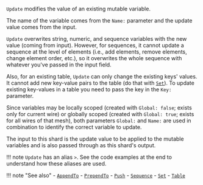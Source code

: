 `Update` modifies the value of an existing mutable variable.

The name of the variable comes from the `Name:` parameter and the update value comes from the input. 

`Update` overwrites string, numeric, and sequence variables with the new value (coming from input). However, for sequences, it cannot update a sequence at the level of elements (i.e., add elements, remove elements, change element order, etc.), so it overwrites the whole sequence with whatever you've passed in the input field.

Also, for an existing table, `Update` can only change the existing keys' values. It cannot add new key-value pairs to the table (do that with [`Set`](../Set)). To update existing key-values in a table you need to pass the key in the `Key:` parameter.

Since variables may be locally scoped (created with `Global: false`; exists only for current wire) or globally scoped (created with `Global: true`; exists for all wires of that mesh), both parameters `Global:` and `Name:` are used in combination to identify the correct variable to update.

The input to this shard is the update value to be applied to the mutable variables and is also passed through as this shard's output.

!!! note
    `Update` has an alias `>`. See the code examples at the end to understand how these aliases are used.

!!! note "See also"
    - [`AppendTo`](../AppendTo)
    - [`PrependTo`](../PrependTo)
    - [`Push`](../Push)
    - [`Sequence`](../Sequence)
    - [`Set`](../Set)
    - [`Table`](../Table)
